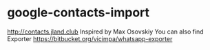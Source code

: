 # google-contacts-import


http://contacts.jland.club
Inspired by Max Osovskiy
You can also find Exporter
https://bitbucket.org/vicimpa/whatsapp-exporter

